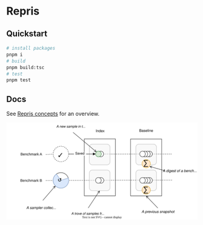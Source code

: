 # Repris

## Quickstart

```bash
# install packages
pnpm i
# build
pnpm build:tsc
# test
pnpm test
```

## Docs

See [Repris concepts](./docs/concepts.md) for an overview.

![Concepts](./docs/concepts.drawio.svg)
